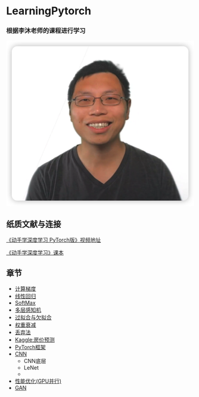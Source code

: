 # LearningPytorch

### 根据李沐老师的课程进行学习

<img src="README.assets/image-20220323184636612.png" alt="image-20220323184636612" style="zoom:50%;" />

## 纸质文献与连接
[《动手学深度学习 PyTorch版》视频地址](https://space.bilibili.com/1567748478/channel/seriesdetail?sid=358497)

[《动手学深度学习》课本](https://zh-v2.d2l.ai/)
## 章节
* [计算梯度](./计算梯度)
* [线性回归](./线性回归)
* [SoftMax](./softmax)
* [多层感知机](./感知机)
* [过拟合与欠拟合](./过拟合与欠拟合)
* [权重衰减](./WeightDecay)
* [丢弃法](./dropout)
* [Kaggle:房价预测](./kaggleHouse)
* [PyTorch框架](./torch)
* [CNN](./CNN)
  * CNN底层
  * LeNet
  * 
* [性能优化(GPU并行)](./computationalPerformance)
* [GAN](./GAN)